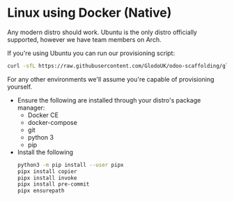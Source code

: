 # Linux using Docker (Native)

Any modern distro should work. Ubuntu is the only distro officially supported, however we have team members on Arch.

If you're using Ubuntu you can run our provisioning script:

```bash
curl -sfL https://raw.githubusercontent.com/GlodoUK/odoo-scaffolding/glodo/guides/provision.sh | bash -
```

For any other environments we'll assume you're capable of provisioning yourself.

- Ensure the following are installed through your distro's package manager:
  - Docker CE
  - docker-compose
  - git
  - python 3
  - pip
- Install the following
  ```bash
  python3 -m pip install --user pipx
  pipx install copier
  pipx install invoke
  pipx install pre-commit
  pipx ensurepath
  ```